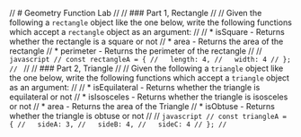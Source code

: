 // # Geometry Function Lab
//
// ### Part 1, Rectangle
//
// Given the following a `rectangle` object like the one below, write the following functions which accept a `rectangle` object as an argument:
//
// * isSquare - Returns whether the rectangle is a square or not
// * area - Returns the area of the rectangle
// * perimeter - Returns the perimeter of the rectangle
//
// ```javascript
// const rectangleA = {
//   length: 4,
//   width: 4
// };
// ```
//
// ### Part 2, Triangle
//
// Given the following a `triangle` object like the one below, write the following functions which accept a `triangle` object as an argument:
//
// * isEquilateral - Returns whether the triangle is equilateral or not
// * isIsosceles - Returns whether the triangle is isosceles or not
// * area - Returns the area of the Triangle
// * isObtuse - Returns whether the triangle is obtuse or not
//
// ```javascript
// const triangleA = {
//   sideA: 3,
//   sideB: 4,
//   sideC: 4
// };
// ```
